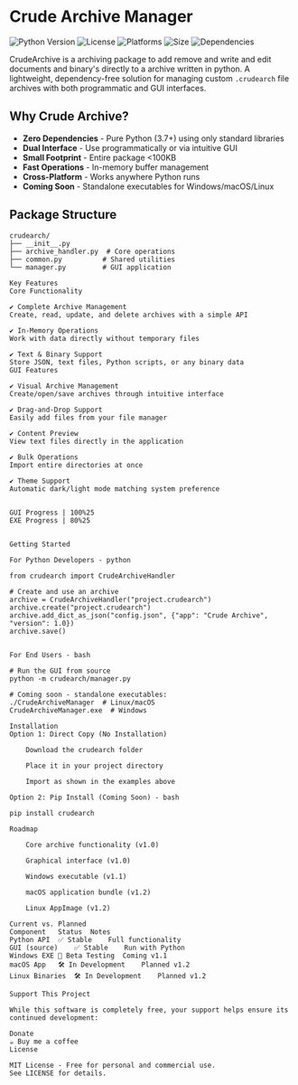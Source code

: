
# Crude Archive Manager

![Python Version](https://img.shields.io/badge/python-3.7+-blue.svg)
![License](https://img.shields.io/badge/license-MIT-green.svg)
![Platforms](https://img.shields.io/badge/platforms-Windows%20%7C%20macOS%20%7C%20Linux-lightgrey)
![Size](https://img.shields.io/badge/install_size-%3C100KB-success)
![Dependencies](https://img.shields.io/badge/dependencies-none-success)

CrudeArchive is a archiving package to add remove and write and edit documents and binary's directly to a archive written in python.
A lightweight, dependency-free solution for managing custom `.crudearch` file archives with both programmatic and GUI interfaces.

## Why Crude Archive?

- **Zero Dependencies** - Pure Python (3.7+) using only standard libraries
- **Dual Interface** - Use programmatically or via intuitive GUI
- **Small Footprint** - Entire package <100KB
- **Fast Operations** - In-memory buffer management
- **Cross-Platform** - Works anywhere Python runs
- **Coming Soon** - Standalone executables for Windows/macOS/Linux

## Package Structure

```text
crudearch/
├── __init__.py
├── archive_handler.py  # Core operations
├── common.py          # Shared utilities
└── manager.py         # GUI application

Key Features
Core Functionality

✔ Complete Archive Management
Create, read, update, and delete archives with a simple API

✔ In-Memory Operations
Work with data directly without temporary files

✔ Text & Binary Support
Store JSON, text files, Python scripts, or any binary data
GUI Features

✔ Visual Archive Management
Create/open/save archives through intuitive interface

✔ Drag-and-Drop Support
Easily add files from your file manager

✔ Content Preview
View text files directly in the application

✔ Bulk Operations
Import entire directories at once

✔ Theme Support
Automatic dark/light mode matching system preference


GUI Progress | 100%25
EXE Progress | 80%25


Getting Started

For Python Developers - python

from crudearch import CrudeArchiveHandler

# Create and use an archive
archive = CrudeArchiveHandler("project.crudearch")
archive.create("project.crudearch")
archive.add_dict_as_json("config.json", {"app": "Crude Archive", "version": 1.0})
archive.save()


For End Users - bash

# Run the GUI from source
python -m crudearch/manager.py

# Coming soon - standalone executables:
./CrudeArchiveManager  # Linux/macOS
CrudeArchiveManager.exe  # Windows

Installation
Option 1: Direct Copy (No Installation)

    Download the crudearch folder

    Place it in your project directory

    Import as shown in the examples above

Option 2: Pip Install (Coming Soon) - bash

pip install crudearch

Roadmap

    Core archive functionality (v1.0)

    Graphical interface (v1.0)

    Windows executable (v1.1)

    macOS application bundle (v1.2)

    Linux AppImage (v1.2)

Current vs. Planned
Component	Status	Notes
Python API	✅ Stable	Full functionality
GUI (source)	✅ Stable	Run with Python
Windows EXE	🔄 Beta Testing	Coming v1.1
macOS App	🛠 In Development	Planned v1.2
Linux Binaries	🛠 In Development	Planned v1.2

Support This Project

While this software is completely free, your support helps ensure its continued development:

Donate
☕ Buy me a coffee
License

MIT License - Free for personal and commercial use.
See LICENSE for details.

